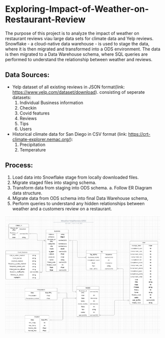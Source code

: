# Exploring-Impact-of-Weather-on-Restaurant-Review

The purpose of this project is to analyze the impact of weather on restaurant reviews viau large data sets for climate data and Yelp reviews.
Snowflake - a cloud-native data warehouse - is used to stage the data, where it is then migrated and transformed into a ODS environment.
The data is then migrated to a Data Warehouse schema, where SQL queries are performed to understand the relationship between weather and reviews.

## Data Sources:
  - Yelp dataset of all existing reviews in JSON format(link: https://www.yelp.com/dataset/download). consisting of seperate datasets:
    1. Individual Business information
    2. Checkin
    3. Covid features
    4. Reviews
    5. Tips
    6. Users
- Historical climate data for San Diego in CSV format (link: https://crt-climate-explorer.nemac.org/):
    1. Precipitation
    2. Temperature

## Process:
  1. Load data into Snowflake stage from locally downloaded files.
  2. Migrate staged files into staging schema.
  3. Transform data from staging into ODS schema.
    a. Follow ER Diagram data structure.
  4. Migrate data from ODS schema into final Data Warehouse schema,
  5. Perform queries to understand any hidden relationships between weather and a customers review on a restaurant.

![Screenshot](https://github.com/Tcfocus/Exploring-Impact-of-Weather-on-Restaurant-Review/blob/master/Images/ER%20Diagram%20for%20ODS.png)


   
